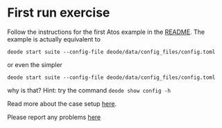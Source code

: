 # First run exercise 

Follow the instructions for the first Atos example in the [README](https://github.com/destination-earth-digital-twins/Deode-Prototype?tab=readme-ov-file#examples). The example is actually equivalent to
```
deode start suite --config-file deode/data/config_files/config.toml
```
or even the simpler
```
deode start suite --config-file deode/data/config_files/config.toml
```
why is that? Hint: try the command `deode show config -h`

 Read more about the case setup [here](https://destination-earth-digital-twins.github.io/deode-prototype-docs/misc_section_in_doc_page.html#the-case-setup).

Please report any problems [here](https://github.com/destination-earth-digital-twins/DE330_Training_2024/issues)


